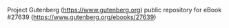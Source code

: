 Project Gutenberg (https://www.gutenberg.org) public repository for eBook #27639 (https://www.gutenberg.org/ebooks/27639)
